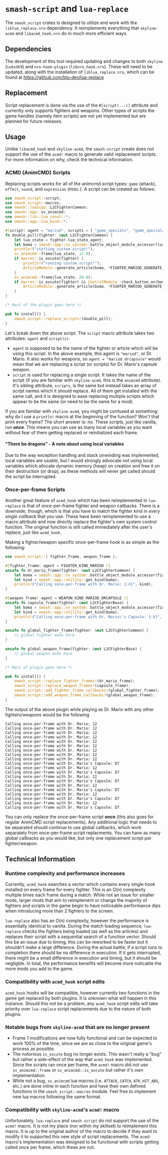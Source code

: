 # `smash-script` and `lua-replace`
The `smash_script` crates is designed to utilize and work with the `liblua_replace.nro` dependency. It reimplements everything that `skyline-acmd` and `libacmd_hook.nro` do in much more efficient ways.

## Dependencies
The development of this tool required updating and changes to both `skyline` (`subsdk9`) and `nro-hook-plugin` (`libnro_hook.nro`). These will need to be updated, along with the installation of `liblua_replace.nro`, which can be found at https://github.com/blu-dev/lua-replace

## Replacement
Script replacement is done via the use of the `#[script(...)]` attribute and currently only supports fighters and weapons. Other types of scripts the game handles
(namely item scripts) are not yet implemented but are planned for future releases.

## Usage
Unlike `libacmd_hook` and `skyline-acmd`, the `smash-script` create does not support the use of the `acmd!` macro to generate valid replacement scripts. For more information on why, check the technical information.

### ACMD (AnimCMD) Scripts
Replacing scripts works for all of the animcmd script types: `game` (attack), `effect`, `sound`, and `expression` (misc.). A script can be created as follows:
```rs
use smash_script::script;
use smash_script::macros;
use smash::lua2cpp::L2CFighterCommon;
use smash::app::sv_animcmd;
use smash::lib::lua_const::*;
use smash::app::lua_bind::*;

#[script( agent = "mariod", scripts = [ "game_specialn", "game_specialairn" ])]
fn double_pill(fighter: &mut L2CFighterCommon) {
    let lua_state = fighter.lua_state_agent;
    let boma = smash::app::sv_system::battle_object_module_accessor(lua_state);
    println!("starting custom script!");
    sv_animcmd::frame(lua_state, 12.0);
    if macros::is_excute(fighter) {
        println!("running custom script!");
        ArticleModule::generate_article(boma, *FIGHTER_MARIOD_GENERATE_ARTICLE_DRCAPSULE, false, -1);
    }
    sv_animcmd::frame(lua_state, 20.0);
    if macros::is_excute(fighter) && ControlModule::check_button_on(boma, *CONTROL_PAD_BUTTON_SPECIAL) {
        ArticleModule::generate_article(boma, *FIGHTER_MARIOD_GENERATE_ARTICLE_DRCAPSULE, false, -1);
    }
}

/* Rest of the plugin goes here */

pub fn install() {
    smash_script::replace_scripts!(double_pill);
}
```

Let's break down the above script. The `script` macro attribute takes two attributes: `agent` and `script(s)`.
* `agent` is supposed to be the name of the fighter or article which will be using this script. In the above example, this agent is `"mariod"`, or Dr. Mario. It also works for weapons, so `agent = "mariod_drcapsule"` would mean that we are replacing a script (or scripts) for Dr. Mario's capsule weapon.
* `script` is used for replacing a single script. It takes the name of the script (if you are familiar with `skyline-acmd`, this is the `animcmd` attribute). It's sibling attribute, `scripts`, is the same but instead takes an array of script names which it should replace. All of them get installed with the same call, and it is designed to ease replacing multiple scripts which appear to be the same (or need to be the same for a mod).

If you are familiar with `skyline-acmd`, you might be confused at something: why do I use a `println!` macro at the beginning of the function? Won't that print every frame? The short answer is: no. These scripts, just like vanilla, run **once**. This means you can use as many local variables as you want without fear of them getting replaced or reinitialized each frame.
#### "There be dragons" - A note about using local variables
Due to the way exception handling and stack unwinding was implemented, local variables are *usable*, but I would strongly advocate not using local variables which allocate dynamic memory (heap) on creation and free it on their destruction (or drop), as these methods will never get called should the script be interrupted. 

### Once-per-frame Scripts
Another great feature of `acmd_hook` which has been reimplemented in `lua-replace` is that of once-per-frame fighter and weapon callbacks. There is a downside, though, which is that you have to match the fighter kind in *every single callback* that you use. These have been reimplemented to use a macro attribute and now directly replace the fighter's own system control function. The original function is still called immediately after the user's replace, just like `acmd_hook`.

Making a fighter/weapon specific once-per-frame hook is as simple as the following:
```rs
use smash_script::{ fighter_frame, weapon_frame };

#[fighter_frame( agent = FIGHTER_KIND_MARIOD )]
unsafe fn dr_mario_frame(fighter: &mut L2CFighterCommon) {
    let boma = smash::app::sv_system::battle_object_module_accessor(fighter.lua_state_agent);
    let kind = smash::app::utility::get_kind(boma);
    println!("Calling once-per-frame with Dr. Mario: {:X}", kind);
}

#[weapon_frame( agent = WEAPON_KIND_MARIOD_DRCAPSULE )]
unsafe fn capsule_frame(fighter: &mut L2CFighterBase) {
    let boma = smash::app::sv_system::battle_object_module_accessor(fighter.lua_state_agent);
    let kind = smash::app::utility::get_kind(boma);
    println!("Calling once-per-frame with Dr. Mario\'s Capsule: {:X}", kind);
}

unsafe fn global_fighter_frame(fighter: &mut L2CFighterCommon) {
    // global fighter mods here
}

unsafe fn global_weapon_frame(fighter: &mut L2CFighterBase) {
    // global weapon mods here
}

/* Rest of plugin goes here */

pub fn install() {
    smash_script::replace_fighter_frames!(dr_mario_frame);
    smash_script::replace_weapon_frames!(capsule_frame);
    smash_script::add_fighter_frame_callbacks!(global_fighter_frame);
    smash_script::add_weapon_frame_callbacks!(global_weapon_frame);
}
```

The output of the above plugin while playing as Dr. Mario with any other fighters/weapons would be the following
```
Calling once-per-frame with Dr. Mario: 12
Calling once-per-frame with Dr. Mario: 12
Calling once-per-frame with Dr. Mario: 12
Calling once-per-frame with Dr. Mario: 12
Calling once-per-frame with Dr. Mario: 12
Calling once-per-frame with Dr. Mario: 12
Calling once-per-frame with Dr. Mario: 12
Calling once-per-frame with Dr. Mario: 12
Calling once-per-frame with Dr. Mario: 12
Calling once-per-frame with Dr. Mario's Capsule: D7
Calling once-per-frame with Dr. Mario: 12
Calling once-per-frame with Dr. Mario's Capsule: D7
Calling once-per-frame with Dr. Mario: 12
Calling once-per-frame with Dr. Mario's Capsule: D7
Calling once-per-frame with Dr. Mario: 12
Calling once-per-frame with Dr. Mario's Capsule: D7
Calling once-per-frame with Dr. Mario: 12
Calling once-per-frame with Dr. Mario's Capsule: D7
Calling once-per-frame with Dr. Mario: 12
Calling once-per-frame with Dr. Mario's Capsule: D7
```

You can only replace the once-per-frame script **once** (this also goes for regular AnimCMD script replacements). Any additional logic that needs to be separated should continue to use global callbacks, which work separately from once-per-frame script replacments. You can have as many global callbacks as you would like, but only one replacement script per fighter/weapon.

## Technical Information
### Runtime complexity and performance increases
Currently, `acmd_hook` searches a vector which contains every single hook installed on every frame for every fighter. This is an O(n) complexity multiple times each frame during a match. While not an issue for smaller mods, larger mods that aim to reimplement or change the majority of fighters and scripts in the game begin to have noticeable performance dips when introducing more than 2 fighters to the screen.

`lua-replace` also has an O(n) complexity, however the performance is essentially identical to vanilla. During the match loading sequence, `lua-replace` checks the fighters being loaded (as well as the articles) and replaces their script with a sequential search of a function vector. Should this be an issue due to timing, this can be reworked to be faster but it shouldn't make a large difference. During the actual battle, if a script runs to completion there should be no difference in execution. If it gets interrupted, there might be a small difference in execution and timing, but it should be negligble. In total, the performance benefits will become more noticable the more mods you add to the game.
### Compatibility with `acmd_hook` script edits
`acmd_hook` hooks will be compatible, however currently two functions in the game get replaced by both plugins. It is unknown what will happen in this instance. Should this not be a problem, any `acmd_hook` script edits will take priority over `lua-replace` script replacements due to the nature of both plugins.
### Notable bugs from `skyline-acmd` that are no longer present
* Frame 1 modifications are now fully functional and can be expected to work 100% of the time, since we are as close to the original game's process as possible.
* The notorious `is_excute` bug no longer exists. This wasn't really a "bug" but rather a side-effect of the way that `acmd_hook` was implemented. Since the scripts ran once per frame, the `acmd!` macro did not use `sv_animcmd::frame` or `sv_animcmd::is_excute` but rather it's own implementation.
* While not a bug, `sv_animcmd` lua macros (i.e. `ATTACK`, `CATCH`, `ATK_HIT_ABS`, etc.) are done inline in each function and have their own defined functions in the `smash_script::macros` module. Feel free to implement new lua macros following the same format.
### Compatibility with `skyline-acmd`'s `acmd!` macro
Unfortunately, `lua-replace` and `smash-script` do not support the use of the `acmd!` macro. It is not my place (nor within my skillset) to reimplement this macro. It is up to the original author of the macro to decide if they want to modify it to supported this new style of script replacements. The `acmd!` macro's implementation was designed to be functional with scripts getting called once per frame, which these are not.